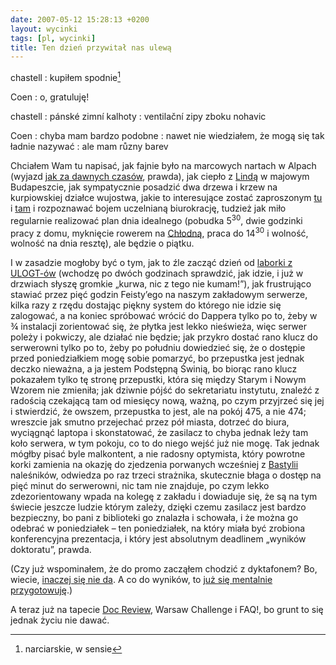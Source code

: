 ```yaml
---
date: 2007-05-12 15:28:13 +0200
layout: wycinki
tags: [pl, wycinki]
title: Ten dzień przywitał nas ulewą
---
```


chastell
: kupiłem spodnie[^1]

Coen
: o, gratuluję!

chastell
: pánské zimní kalhoty
: ventilační zipy zboku nohavic

Coen
: chyba mam bardzo podobne
: nawet nie wiedziałem, że mogą się tak ładnie nazywać
: ale mam různy barev

Chciałem Wam tu napisać, jak fajnie było na marcowych nartach w Alpach (wyjazd [jak za dawnych czasów](wycinki/shiny-happy-new-beginnings.png 'Shiny Happy New Beginnings'), prawda), jak ciepło z [Lindą](http://eashfa.wordpress.com/ 'Eardrums shall fail, muzyka na poziomie') w majowym Budapeszcie, jak sympatycznie posadzić dwa drzewa i krzew na kurpiowskiej działce wujostwa, jakie to interesujące zostać zaproszonym [tu](http://ruc.wi.ps.pl/tmp4/ 'RUC 2007') i [tam](http://eurocon2007.isep.pw.edu.pl/ 'Eurocon 2007') i rozpoznawać bojem uczelnianą biurokrację, tudzież jak miło regularnie realizować plan dnia idealnego (pobudka 5<sup>30</sup>, dwie godzinki pracy z domu, myknięcie rowerem na [Chłodną](http://chlodna25.blog.pl/ 'najlepsza kawiarnia w mieście'), praca do 14<sup>30</sup> i wolność, wolność na dnia resztę), ale będzie o piątku.

I w zasadzie mogłoby być o tym, jak to źle zacząć dzień od [laborki z ULOGT-ów](http://www.zpt.tele.pw.edu.pl/~ptomasze/ulog/ulog_lab.htm 'piękne strony ma nasz zakład') (wchodzę po dwóch godzinach sprawdzić, jak idzie, i już w drzwiach słyszę gromkie „kurwa, nic z tego nie kumam!”), jak frustrująco stawiać przez pięć godzin Feisty’ego na naszym zakładowym serwerze, kilka razy z rzędu dostając piękny system do którego nie idzie się zalogować, a na koniec spróbować wrócić do Dappera tylko po to, żeby w ¾ instalacji zorientować się, że płytka jest lekko nieświeża, więc serwer poleży i pokwiczy, ale działać nie będzie; jak przykro dostać rano klucz do serwerowni tylko po to, żeby po południu dowiedzieć się, że o dostępie przed poniedziałkiem mogę sobie pomarzyć, bo przepustka jest jednak deczko nieważna, a ja jestem Podstępną Świnią, bo biorąc rano klucz pokazałem tylko tę stronę przepustki, która się między Starym i Nowym Wzorem nie zmieniła; jak dziwnie pójść do sekretariatu instytutu, znaleźć z radością czekającą tam od miesięcy nową, ważną, po czym przyjrzeć się jej i stwierdzić, że owszem, przepustka to jest, ale na pokój 475, a nie 474; wreszcie jak smutno przejechać przez pół miasta, dotrzeć do biura, wyciągnąć laptopa i skonstatować, że zasilacz to chyba jednak leży tam koło serwera, w tym pokoju, co to do niego wejść już nie mogę. Tak jednak mógłby pisać byle malkontent, a nie radosny optymista, który powrotne korki zamienia na okazję do zjedzenia porwanych wcześniej z [Bastylii](http://www.bastylia.com.pl/ 'jem tam') naleśników, odwiedza po raz trzeci strażnika, skutecznie błaga o dostęp na pięć minut do serwerowni, nic tam nie znajduje, po czym lekko zdezorientowany wpada na kolegę z zakładu i dowiaduje się, że są na tym świecie jeszcze ludzie którym zależy, dzięki czemu zasilacz jest bardzo bezpieczny, bo pani z biblioteki go znalazła i schowała, i że można go odebrać w poniedziałek – ten poniedziałek, na który miała być zrobiona konferencyjna prezentacja, i który jest absolutnym deadlinem „wyników doktoratu”, prawda.

(Czy już wspominałem, że do promo zacząłem chodzić z dyktafonem? Bo, wiecie, [inaczej się nie da](http://www.phdcomics.com/comics.php?f=820 'taka prawda'). A co do wyników, to [już się mentalnie przygotowuję](http://www.phdcomics.com/comics.php?f=821 'tak będzie, wiem to').)

A teraz już na tapecie [Doc Review](http://www.docreview.pl/2007/ 'Kinoteka wita was'), Warsaw Challenge i FAQ!, bo grunt to się jednak życiu nie dawać.

[^1]: narciarskie, w sensie
